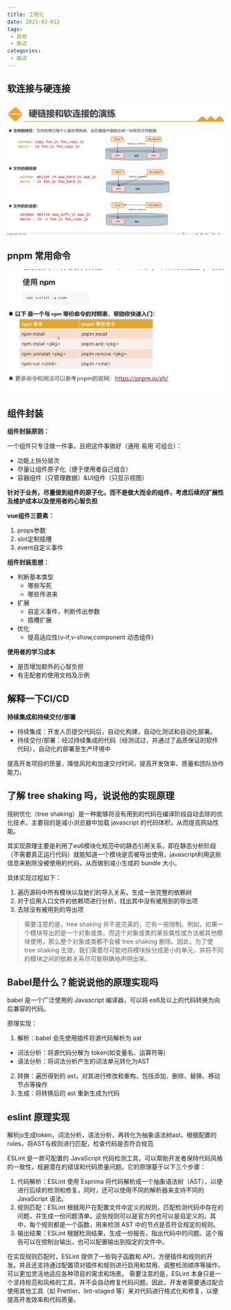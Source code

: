 ```yaml
---
title: 工程化
date: 2023-03-013
tags:
 - 其他
 - 面试
categories: 
 - 面试
---
```

## 软连接与硬连接

![](./img/soft-link&hard-link.png)

## pnpm 常用命令

![](./img/pnpm.png)


## 组件封装

**组件封装原则：**

一个组件只专注做一件事，且把这件事做好（通用 易用 可组合）：

- 功能上拆分层次
- 尽量让组件原子化（便于使用者自己组合）
- 容器组件（只管理数据）&UI组件（只显示视图）

**针对于业务，尽量做到组件的原子化，而不是做大而全的组件，考虑后续的扩展性及维护成本以及使用者的心智负担**

 **vue组件三要素：**
1. props参数
2. slot定制插槽
3. event自定义事件

**组件封装思想：**
- 判断基本类型
  - 哪些写死
  - 哪些传进来
- 扩展
  - 自定义事件，判断传出参数
  - 插槽扩展
- 优化
  -  提高适应性(v-if,v-show,component 动态组件)

**使用者的学习成本**

- 是否增加额外的心智负担
- 有无配套的使用文档及示例


## 解释一下CI/CD

**持续集成和持续交付/部署**

- 持续集成：开发人员提交代码后，自动化构建，自动化测试和自动化部署。
- 持续交付/部署：经过持续集成的代码（经测试过，并通过了品质保证的软件代码），自动化的部署至生产环境中

提高开发项目的质量，降低风险和加速交付时间，提高开发效率、质量和团队协作能力。


## 了解 tree shaking 吗，说说他的实现原理

摇树优化（tree shaking）是一种能够将没有用到的代码在编译阶段自动去除的优化技术，主要目的是减小浏览器中加载 javascript 的代码体积，从而提高网站性能。

其实现原理主要是利用了es6模块化规范中的静态引用关系，即在静态分析阶段（不需要真正运行代码）就能知道一个模块是否被导出使用，javascript利用这些信息来剔除没被使用的代码，从而做到减小生成的 bundle 大小。


具体实现过程如下：
1. 遍历源码中所有模块以及她们的导入关系，生成一张完整的依赖树
2. 对于应用入口文件的依赖项进行分析，找出其中没有被用到的导出项
3. 去除没有被用到的导出项

>需要注意的是，tree shaking 并不是完美的，它有一些限制。例如，如果一个模块导出的是一个对象或类，而这个对象或类的某些属性或方法被其他模块使用，那么整个对象或类都不会被 tree shaking 删除。因此，为了使 tree shaking 生效，我们需要尽可能地将模块拆分成更小的单元，并将不同的模块之间的依赖关系尽可能明确地声明出来。

## Babel是什么？能说说他的原理实现吗

babel 是一个广泛使用的 Javascript 编译器，可以将 es6及以上的代码转换为向后兼容的代码。

原理实现：

1. 解析：babel 会先使用插件将源代码解析为 ast
 - 词法分析：将源代码分解为 token(如变量名、运算符等)
 - 语法分析：将词法分析产生的词法单元转化为AST
2. 转换：遍历得到的 ast，对其进行修改和重构，包括添加、删除、替换、移动节点等操作
3. 生成：将转换后的 ast 重新生成为代码


## eslint 原理实现

解析js生成token，词法分析，语法分析，再转化为抽象语法树ast，根据配置的rules，将AST与规则进行匹配，检查代码是否符合规范

ESLint 是一款可配置的 JavaScript 代码检测工具，可以帮助开发者保持代码风格的一致性，规避潜在的错误和代码质量问题。它的原理基于以下三个步骤：

1. 代码解析：ESLint 使用 Esprima 将代码解析成一个抽象语法树（AST），以便进行后续的检测和修复。同时，还可以使用不同的解析器来支持不同的 JavaScript 语法。
2. 规则匹配：ESLint 根据用户在配置文件中定义的规则，匹配检测代码中存在的问题，并生成一份问题清单。这些规则可以是官方的也可以是自定义的。其中，每个规则都是一个函数，用来检测 AST 中的节点是否符合规定的规则。
3. 输出结果：ESLint 根据检测结果，生成一份报告，指出代码中的问题。这个报告可以在控制台输出，也可以配置输出到指定的文件中。

在实现规则匹配时，ESLint 提供了一些钩子函数和 API，方便插件和规则的开发。并且还支持通过配置项对插件和规则进行启用和禁用、调整检测顺序等操作，可以更加灵活地适应各种项目的需求和场景。
需要注意的是，ESLint 本身只是一个坚持规范和风格的工具，并不会自动修复代码问题。因此，开发者需要通过配合使用其他工具（如 Prettier、lint-staged 等）来对代码进行格式化和修复，以便提高开发效率和代码质量。